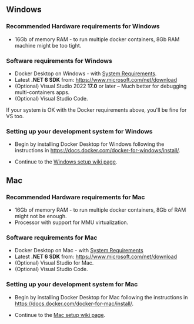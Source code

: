 ## Windows

### Recommended Hardware requirements for Windows

- 16Gb of memory RAM - to run multiple docker containers, 8Gb RAM machine might be too tight.

### Software requirements for Windows

- Docker Desktop on Windows - with [System Requirements](https://docs.docker.com/docker-for-windows/install/#system-requirements).
- Latest **.NET 6 SDK** from: https://www.microsoft.com/net/download
- (Optional) Visual Studio 2022 **17.0** or later – Much better for debugging multi-containers apps.
- (Optional) Visual Studio Code.

If your system is OK with the Docker requirements above, you'll be fine for VS too.

### Setting up your development system for Windows

- Begin by installing Docker Desktop for Windows following the instructions in <https://docs.docker.com/docker-for-windows/install/>.

- Continue to the [Windows setup wiki page](Windows-setup).

## Mac

### Recommended Hardware requirements for Mac

- 16Gb of memory RAM - to run multiple docker containers, 8Gb of RAM might not be enough.
- Processor with support for MMU virtualization.

### Software requirements for Mac

- Docker Desktop on Mac - with [System Requirements](https://docs.docker.com/docker-for-mac/install/#system-requirements)
- Latest **.NET 6 SDK** from: https://www.microsoft.com/net/download
- (Optional) Visual Studio for Mac.
- (Optional) Visual Studio Code.

### Setting up your development system for Mac

- Begin by installing Docker Desktop for Mac following the instructions in <https://docs.docker.com/docker-for-mac/install/>.

- Continue to the [Mac setup wiki page](Mac-setup).
